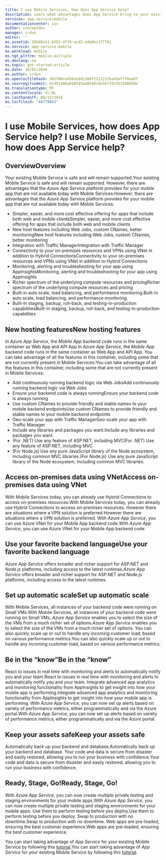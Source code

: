 ```yaml
---
title: I use Mobile Services, how does App Service help?
description: Learn what advantages does App Service bring to your existing Mobile Services projects.
services: app-service\mobile
documentationcenter: ios
author: conceptdev
manager: crdun
editor: ''
ms.assetid: 26b68a11-8352-4f78-acd2-e4e0ec177781
ms.service: app-service-mobile
ms.workload: mobile
ms.tgt_pltfrm: mobile-multiple
ms.devlang: na
ms.topic: get-started-article
ms.date: 10/01/2016
ms.author: crdun
ms.openlocfilehash: 365f00ced38a1ddc20df211121fba43efff8ea87
ms.sourcegitcommit: d1451406a010fd3aa854dc8e5b77dc5537d8050e
ms.translationtype: MT
ms.contentlocale: nl-NL
ms.lasthandoff: 09/13/2018
ms.locfileid: "44779043"
---
```

# <span data-ttu-id="1bdc1-103"><a name="getting-started"> </a>I use Mobile Services, how does App Service help?</span><span class="sxs-lookup"><span data-stu-id="1bdc1-103"><a name="getting-started"> </a>I use Mobile Services, how does App Service help?</span></span>
## <a name="overview"></a><span data-ttu-id="1bdc1-104">Overview</span><span class="sxs-lookup"><span data-stu-id="1bdc1-104">Overview</span></span>
<span data-ttu-id="1bdc1-105">Your existing Mobile Service is safe and will remain supported.</span><span class="sxs-lookup"><span data-stu-id="1bdc1-105">Your existing Mobile Service is safe and will remain supported.</span></span> <span data-ttu-id="1bdc1-106">However, there are advantages that the *Azure App Service* platform provides for your mobile app that are not available today with Mobile Services:</span><span class="sxs-lookup"><span data-stu-id="1bdc1-106">However, there are advantages that the *Azure App Service* platform provides for your mobile app that are not available today with Mobile Services:</span></span>

* <span data-ttu-id="1bdc1-107">Simpler, easier, and more cost effective offering for apps that include both web and mobile clients</span><span class="sxs-lookup"><span data-stu-id="1bdc1-107">Simpler, easier, and more cost effective offering for apps that include both web and mobile clients</span></span>
* <span data-ttu-id="1bdc1-108">New host features including Web Jobs, custom CNames, better monitoring</span><span class="sxs-lookup"><span data-stu-id="1bdc1-108">New host features including Web Jobs, custom CNames, better monitoring</span></span>
* <span data-ttu-id="1bdc1-109">Integration with Traffic Manager</span><span class="sxs-lookup"><span data-stu-id="1bdc1-109">Integration with Traffic Manager</span></span>
* <span data-ttu-id="1bdc1-110">Connectivity to your on-premises resources and VPNs using VNet in addition to Hybrid Connections</span><span class="sxs-lookup"><span data-stu-id="1bdc1-110">Connectivity to your on-premises resources and VPNs using VNet in addition to Hybrid Connections</span></span>
* <span data-ttu-id="1bdc1-111">Monitoring, alerting and  troubleshooting for your app using AppInsights</span><span class="sxs-lookup"><span data-stu-id="1bdc1-111">Monitoring, alerting and  troubleshooting for your app using AppInsights</span></span>
* <span data-ttu-id="1bdc1-112">Richer spectrum of the underlying compute resources and pricing</span><span class="sxs-lookup"><span data-stu-id="1bdc1-112">Richer spectrum of the underlying compute resources and pricing</span></span>
* <span data-ttu-id="1bdc1-113">Built-in auto scale, load balancing, and performance monitoring.</span><span class="sxs-lookup"><span data-stu-id="1bdc1-113">Built-in auto scale, load balancing, and performance monitoring.</span></span>
* <span data-ttu-id="1bdc1-114">Built-in staging, backup, roll-back, and testing-in-production capabilities</span><span class="sxs-lookup"><span data-stu-id="1bdc1-114">Built-in staging, backup, roll-back, and testing-in-production capabilities</span></span>

## <a name="new-hosting-features"></a><span data-ttu-id="1bdc1-115">New hosting features</span><span class="sxs-lookup"><span data-stu-id="1bdc1-115">New hosting features</span></span>
<span data-ttu-id="1bdc1-116">In *Azure App Service*, the *Mobile App* backend code runs in the same container as Web App and API App.</span><span class="sxs-lookup"><span data-stu-id="1bdc1-116">In *Azure App Service*, the *Mobile App* backend code runs in the same container as Web App and API App.</span></span> <span data-ttu-id="1bdc1-117">You can take advantage of all the features in this container, including some that are not currently present in Mobile Services:</span><span class="sxs-lookup"><span data-stu-id="1bdc1-117">You can take advantage of all the features in this container, including some that are not currently present in Mobile Services:</span></span>

* <span data-ttu-id="1bdc1-118">Add continuously running backend logic via Web Jobs</span><span class="sxs-lookup"><span data-stu-id="1bdc1-118">Add continuously running backend logic via Web Jobs</span></span>
* <span data-ttu-id="1bdc1-119">Ensure your backend code is always running</span><span class="sxs-lookup"><span data-stu-id="1bdc1-119">Ensure your backend code is always running</span></span>
* <span data-ttu-id="1bdc1-120">Use custom CNames to provide friendly and stable names to your mobile backend endpoints</span><span class="sxs-lookup"><span data-stu-id="1bdc1-120">Use custom CNames to provide friendly and stable names to your mobile backend endpoints</span></span>
* <span data-ttu-id="1bdc1-121">Geo-scale your app with Traffic Manager</span><span class="sxs-lookup"><span data-stu-id="1bdc1-121">Geo-scale your app with Traffic Manager</span></span>
* <span data-ttu-id="1bdc1-122">Include any libraries and packages you want.</span><span class="sxs-lookup"><span data-stu-id="1bdc1-122">Include any libraries and packages you want.</span></span>
* <span data-ttu-id="1bdc1-123">(For .NET) Use any feature of ASP.NET, including MVC</span><span class="sxs-lookup"><span data-stu-id="1bdc1-123">(For .NET) Use any feature of ASP.NET, including MVC</span></span>
* <span data-ttu-id="1bdc1-124">(For Node.js) Use any pure JavaScript library of the Node ecosystem, including common MVC libraries.</span><span class="sxs-lookup"><span data-stu-id="1bdc1-124">(For Node.js) Use any pure JavaScript library of the Node ecosystem, including common MVC libraries.</span></span>

## <a name="access-on-premises-data-using-vnet"></a><span data-ttu-id="1bdc1-125">Access on-premises data using VNet</span><span class="sxs-lookup"><span data-stu-id="1bdc1-125">Access on-premises data using VNet</span></span>
<span data-ttu-id="1bdc1-126">With Mobile Services today, you can already use Hybrid Connections to access on-premises resources.</span><span class="sxs-lookup"><span data-stu-id="1bdc1-126">With Mobile Services today, you can already use Hybrid Connections to access on-premises resources.</span></span> <span data-ttu-id="1bdc1-127">However there are situations where a VPN solution is preferred.</span><span class="sxs-lookup"><span data-stu-id="1bdc1-127">However there are situations where a VPN solution is preferred.</span></span> <span data-ttu-id="1bdc1-128">With *Azure App Service*, you can use Azure VNet for your Mobile App backend code.</span><span class="sxs-lookup"><span data-stu-id="1bdc1-128">With *Azure App Service*, you can use Azure VNet for your Mobile App backend code.</span></span>

## <a name="use-your-favorite-backend-language"></a><span data-ttu-id="1bdc1-129">Use your favorite backend language</span><span class="sxs-lookup"><span data-stu-id="1bdc1-129">Use your favorite backend language</span></span>
<span data-ttu-id="1bdc1-130">*Azure App Service* offers broader and richer support for ASP.NET and Node.js platforms, including access to the latest runtimes.</span><span class="sxs-lookup"><span data-stu-id="1bdc1-130">*Azure App Service* offers broader and richer support for ASP.NET and Node.js platforms, including access to the latest runtimes.</span></span>

## <a name="set-up-automatic-scale"></a><span data-ttu-id="1bdc1-131">Set up automatic scale</span><span class="sxs-lookup"><span data-stu-id="1bdc1-131">Set up automatic scale</span></span>
<span data-ttu-id="1bdc1-132">With Mobile Services, all instances of your backend code were running on Small VMs.</span><span class="sxs-lookup"><span data-stu-id="1bdc1-132">With Mobile Services, all instances of your backend code were running on Small VMs.</span></span> <span data-ttu-id="1bdc1-133">*Azure App Service* enables you to select the size of the VMs from a much richer set of options.</span><span class="sxs-lookup"><span data-stu-id="1bdc1-133">*Azure App Service* enables you to select the size of the VMs from a much richer set of options.</span></span> <span data-ttu-id="1bdc1-134">You can also  quickly scale up or out to handle any incoming customer load, based on various performance metrics.</span><span class="sxs-lookup"><span data-stu-id="1bdc1-134">You can also  quickly scale up or out to handle any incoming customer load, based on various performance metrics.</span></span>

## <a name="be-in-the-know"></a><span data-ttu-id="1bdc1-135">Be in the “know”</span><span class="sxs-lookup"><span data-stu-id="1bdc1-135">Be in the “know”</span></span>
<span data-ttu-id="1bdc1-136">React to issues in real time with monitoring and alerts to automatically notify you and your team.</span><span class="sxs-lookup"><span data-stu-id="1bdc1-136">React to issues in real time with monitoring and alerts to automatically notify you and your team.</span></span> <span data-ttu-id="1bdc1-137">Integrate advanced app analytics and monitoring functionality from AppInsights to get insight into how your mobile app is performing.</span><span class="sxs-lookup"><span data-stu-id="1bdc1-137">Integrate advanced app analytics and monitoring functionality from AppInsights to get insight into how your mobile app is performing.</span></span> <span data-ttu-id="1bdc1-138">With *Azure App Service*, you can now set up alerts based on variety of performance metrics, either programmatically and via the Azure portal.</span><span class="sxs-lookup"><span data-stu-id="1bdc1-138">With *Azure App Service*, you can now set up alerts based on variety of performance metrics, either programmatically and via the Azure portal.</span></span>

## <a name="keep-your-assets-safe"></a><span data-ttu-id="1bdc1-139">Keep your assets safe</span><span class="sxs-lookup"><span data-stu-id="1bdc1-139">Keep your assets safe</span></span>
<span data-ttu-id="1bdc1-140">Automatically back up your backend and database.</span><span class="sxs-lookup"><span data-stu-id="1bdc1-140">Automatically back up your backend and database.</span></span> <span data-ttu-id="1bdc1-141">Your code and data is secure from disaster and easily restored, allowing you to run your business with confidence.</span><span class="sxs-lookup"><span data-stu-id="1bdc1-141">Your code and data is secure from disaster and easily restored, allowing you to run your business with confidence.</span></span>

## <a name="ready-stage-go"></a><span data-ttu-id="1bdc1-142">Ready, Stage, Go!</span><span class="sxs-lookup"><span data-stu-id="1bdc1-142">Ready, Stage, Go!</span></span>
<span data-ttu-id="1bdc1-143">With *Azure App Service*, you can now create multiple private testing and staging environments for your mobile apps.</span><span class="sxs-lookup"><span data-stu-id="1bdc1-143">With *Azure App Service*, you can now create multiple private testing and staging environments for your mobile apps.</span></span> <span data-ttu-id="1bdc1-144">Use them to perform testing before you deploy.</span><span class="sxs-lookup"><span data-stu-id="1bdc1-144">Use them to perform testing before you deploy.</span></span> <span data-ttu-id="1bdc1-145">Swap to production with no downtime.</span><span class="sxs-lookup"><span data-stu-id="1bdc1-145">Swap to production with no downtime.</span></span> <span data-ttu-id="1bdc1-146">Web apps are pre-loaded, ensuring the best customer experience.</span><span class="sxs-lookup"><span data-stu-id="1bdc1-146">Web apps are pre-loaded, ensuring the best customer experience.</span></span>

<span data-ttu-id="1bdc1-147">You can start taking advantage of *App Service* for your existing Mobile Service by following this [tutorial](app-service-mobile-migrating-from-mobile-services.md).</span><span class="sxs-lookup"><span data-stu-id="1bdc1-147">You can start taking advantage of *App Service* for your existing Mobile Service by following this [tutorial](app-service-mobile-migrating-from-mobile-services.md).</span></span>
